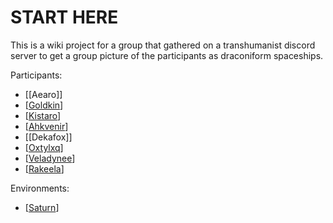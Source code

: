 # START HERE

This is a wiki project for a group that gathered on a transhumanist discord server to get a group picture of the participants as draconiform spaceships.

Participants:
* [[Aearo]]
* [[Goldkin]]
* [[Kistaro]]
* [[Ahkvenir]]
* [[Dekafox]]
* [[Oxtylxq]]
* [[Veladynee]]
* [[Rakeela]]

Environments:
* [[Saturn]]

[//begin]: # "Autogenerated link references for markdown compatibility"
[Goldkin]: goldkin.md "Goldkin"
[Kistaro]: kistaro.md "Kistaro, dragon spacecraft"
[Ahkvenir]: ahkvenir.md "Ahkvenir"
[Oxtylxq]: oxtylxq.md "Oxtylxq"
[Veladynee]: veladynee.md "Veladynee"
[Rakeela]: rakeela.md "Rakeela"
[Saturn]: saturn.md "Saturn"
[//end]: # "Autogenerated link references"